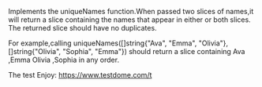 Implements the uniqueNames function.When passed two slices of names,it will return a slice containing the names that appear  in either or both slices.
The returned slice should have no duplicates.

For example,calling uniqueNames([]string{"Ava", "Emma", "Olivia"},
[]string{"Olivia", "Sophia", "Emma"}) should return a slice containing  Ava ,Emma Olivia ,Sophia in any order.

The test 
Enjoy:
https://www.testdome.com/t
